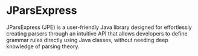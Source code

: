 # JParsExpress
JParsExpress (JPE) is a user-friendly Java library designed for effortlessly creating parsers through an intuitive API that allows developers to define grammar rules directly using Java classes, without needing deep knowledge of parsing theory.
